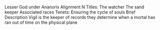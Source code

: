 Lesser God under Ananoris
Alignment
N
Titles: 
The watcher
The sand keeper
Associated races
Tenets:
Ensuring the cycle of souls
Brief Description
Vigil is the keeper of records they determine when a mortal has ran out of time on the physical plane 
